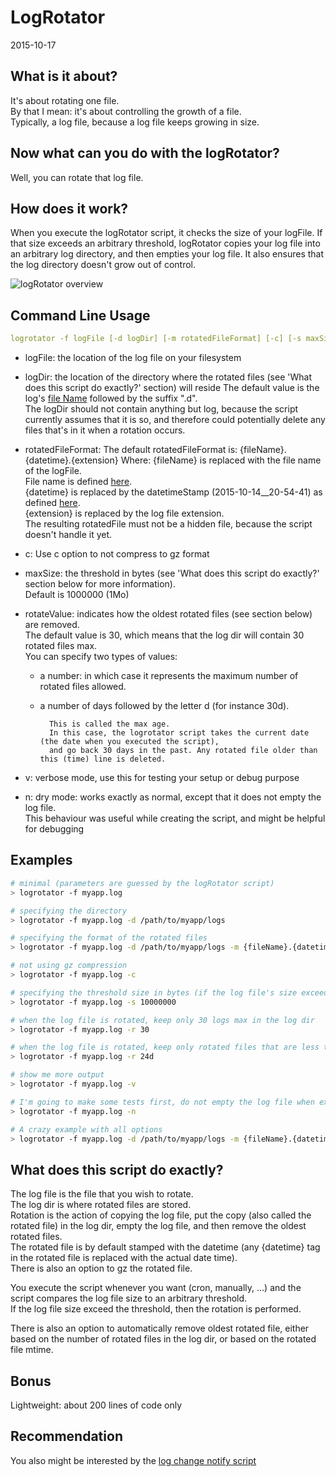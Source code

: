 LogRotator
===============
2015-10-17




What is it about?
-----------------------

It's about rotating one file.<br>
By that I mean: it's about controlling the growth of a file.<br>
Typically, a log file, because a log file keeps growing in size.


Now what can you do with the logRotator?
-------------------------------------------

Well, you can rotate that log file.


How does it work?
---------------------

When you execute the logRotator script, it checks the size of your logFile.
If that size exceeds an arbitrary threshold, logRotator copies your log file into an arbitrary log directory,
and then empties your log file.
It also ensures that the log directory doesn't grow out of control.

![logRotator overview](http://s19.postimg.org/y3x1ltzmr/log_Rotator.jpg)







Command Line Usage
-------------------

```yaml
logrotator -f logFile [-d logDir] [-m rotatedFileFormat] [-c] [-s maxSize] [-r rotateValue] [-v] [-n]
```


- logFile: the location of the log file on your filesystem
- logDir: the location of the directory where the rotated files  (see 'What does this script do exactly?' section) will reside
            The default value is the log's [file Name](https://github.com/lingtalfi/ConventionGuy/blob/master/nomenclature.fileName.eng.md)
            followed by the suffix ".d".<br>
            The logDir should not contain anything but log, because the script currently assumes that it is so,
            and therefore could potentially delete any files that's in it when a rotation occurs.
    
- rotatedFileFormat: 
    The default rotatedFileFormat is: {fileName}.{datetime}.{extension}
    Where:
        {fileName} is replaced with the file name of the logFile.<br>
            File name is defined [here]( https://github.com/lingtalfi/ConventionGuy/blob/master/nomenclature.fileName.eng.md).<br>
        {datetime} is replaced by the datetimeStamp (2015-10-14__20-54-41) as defined [here]( https://github.com/lingtalfi/ConventionGuy/blob/master/convention.fileNames.eng.md).<br>
        {extension} is replaced by the log file extension.<br>
        The resulting rotatedFile must not be a hidden file, because the script doesn't handle it yet.
        
- c: Use c option to not compress to gz format
- maxSize: the threshold in bytes (see 'What does this script do exactly?' section below for more information).<br>
                Default is 1000000 (1Mo)
- rotateValue: indicates how the oldest rotated files (see section below) are removed.<br>
                The default value is 30, which means that the log dir will contain 30 rotated files max.<br>
                You can specify two types of values:<br>
                
    - a number: in which case it represents the maximum number of rotated files allowed.
    - a number of days followed by the letter d (for instance 30d).
    
            This is called the max age.
            In this case, the logrotator script takes the current date (the date when you executed the script),
            and go back 30 days in the past. Any rotated file older than this (time) line is deleted.
                            
- v: verbose mode, use this for testing your setup or debug purpose                            
- n: dry mode: works exactly as normal, except that it does not empty the log file.                            
      This behaviour was useful while creating the script, and might be helpful for debugging                   
        
        
        
Examples
-----------------------
        
        
```bash        
# minimal (parameters are guessed by the logRotator script)
> logrotator -f myapp.log

# specifying the directory
> logrotator -f myapp.log -d /path/to/myapp/logs

# specifying the format of the rotated files 
> logrotator -f myapp.log -d /path/to/myapp/logs -m {fileName}.{datetime}.{ext}

# not using gz compression 
> logrotator -f myapp.log -c

# specifying the threshold size in bytes (if the log file's size exceed that threshold, it will be rotated) 
> logrotator -f myapp.log -s 10000000

# when the log file is rotated, keep only 30 logs max in the log dir 
> logrotator -f myapp.log -r 30

# when the log file is rotated, keep only rotated files that are less than 24 days old 
> logrotator -f myapp.log -r 24d

# show me more output 
> logrotator -f myapp.log -v

# I'm going to make some tests first, do not empty the log file when executing (dry mode) 
> logrotator -f myapp.log -n

# A crazy example with all options
> logrotator -f myapp.log -d /path/to/myapp/logs -m {fileName}.{datetime}.txt -s 100000000 -r 50 -vnc
```        
        
        
        
What does this script do exactly?
----------------------------

The log file is the file that you wish to rotate.<br>
The log dir is where rotated files are stored.<br>
Rotation is the action of copying the log file, put the copy (also called the rotated file) in the log dir, empty the log file,
and then remove the oldest rotated files. <br>
The rotated file is by default stamped with the datetime (any {datetime} tag in the rotated file is replaced with the actual date time).<br>
There is also an option to gz the rotated file.

You execute the script whenever you want (cron, manually, ...) and the script compares the log file size to an arbitrary threshold.<br>
If the log file size exceed the threshold, then the rotation is performed.

There is also an option to automatically remove oldest rotated file, either based on the number of rotated files in the log dir,
or based on the rotated file mtime.







Bonus
------------

Lightweight: about 200 lines of code only 




Recommendation
-------------------

You also might be interested by the [log change notify script](https://github.com/lingtalfi/log-change-notify)




